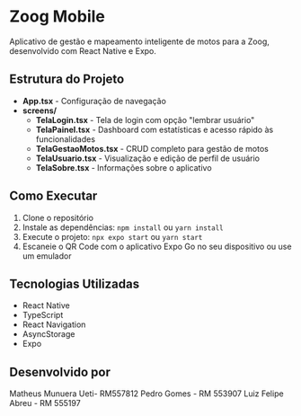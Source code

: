 # Zoog Mobile

Aplicativo de gestão e mapeamento inteligente de motos para a Zoog, desenvolvido com React Native e Expo.

## Estrutura do Projeto

- **App.tsx** - Configuração de navegação
- **screens/**
  - **TelaLogin.tsx** - Tela de login com opção "lembrar usuário"
  - **TelaPainel.tsx** - Dashboard com estatísticas e acesso rápido às funcionalidades
  - **TelaGestaoMotos.tsx** - CRUD completo para gestão de motos
  - **TelaUsuario.tsx** - Visualização e edição de perfil de usuário
  - **TelaSobre.tsx** - Informações sobre o aplicativo

## Como Executar

1. Clone o repositório
2. Instale as dependências: `npm install` ou `yarn install`
3. Execute o projeto: `npx expo start` ou `yarn start`
4. Escaneie o QR Code com o aplicativo Expo Go no seu dispositivo ou use um emulador

## Tecnologias Utilizadas

- React Native
- TypeScript
- React Navigation
- AsyncStorage
- Expo

## Desenvolvido por

Matheus Munuera Ueti- RM557812
Pedro Gomes - RM 553907
Luiz Felipe Abreu - RM 555197